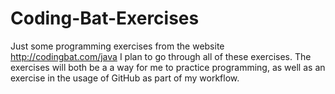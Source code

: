 # Coding-Bat-Exercises
Just some programming exercises from the website http://codingbat.com/java
I plan to go through all of these exercises. The exercises will both be a
a way for me to practice programming, as well as an exercise in the usage of
GitHub as part of my workflow.
